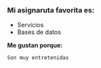 ### Mi asignaruta favorita es:
* Servicios
* Bases de datos

__Me gustan porque:__

```
Son muy entretenidas
